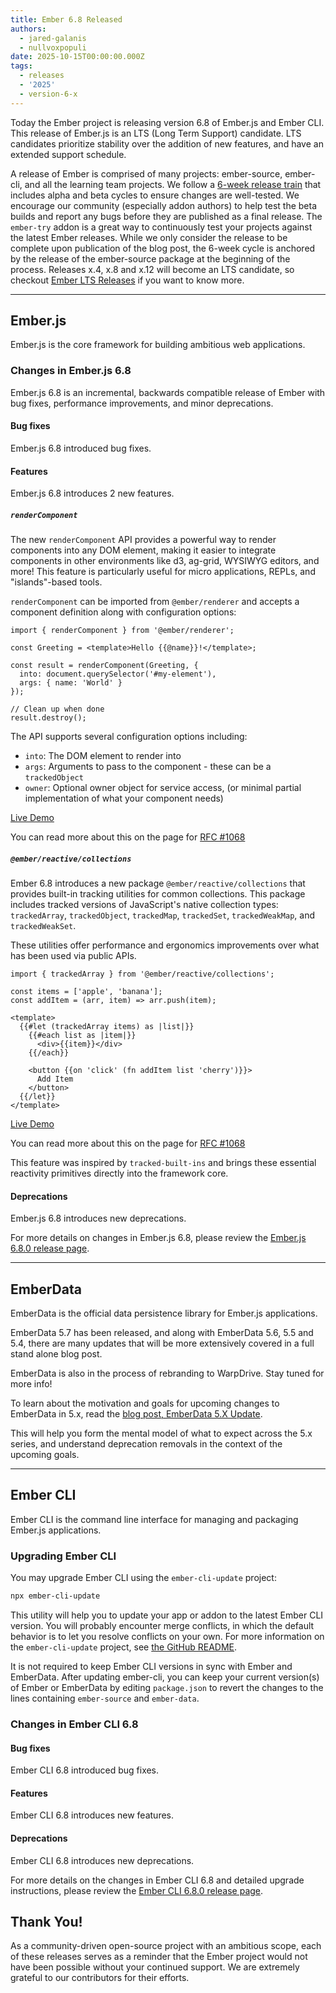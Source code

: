 ```yaml
---
title: Ember 6.8 Released
authors:
  - jared-galanis
  - nullvoxpopuli
date: 2025-10-15T00:00:00.000Z
tags:
  - releases
  - '2025'
  - version-6-x
---
```


Today the Ember project is releasing version 6.8 of Ember.js and Ember CLI. This release of Ember.js is an LTS (Long Term Support) candidate. LTS candidates prioritize stability over the addition of new features, and have an extended support schedule.

A release of Ember is comprised of many projects: ember-source, ember-cli, and all the learning team projects. We follow a [6-week release train](http://emberjs.com/releases/) that includes alpha and beta cycles to ensure changes are well-tested. We encourage our community (especially addon authors) to help test the beta builds and report any bugs before they are published as a final release. The `ember-try` addon is a great way to continuously test your projects against the latest Ember releases. While we only consider the release to be complete upon publication of the blog post, the 6-week cycle is anchored by the release of the ember-source package at the beginning of the process. Releases x.4, x.8 and x.12 will become an LTS candidate, so checkout [Ember LTS Releases](https://blog.emberjs.com/announcing-embers-first-lts/) if you want to know more.

---

## Ember.js

Ember.js is the core framework for building ambitious web applications.

### Changes in Ember.js 6.8

Ember.js 6.8 is an incremental, backwards compatible release of Ember with bug fixes, performance improvements, and minor deprecations.

#### Bug fixes

Ember.js 6.8 introduced <insert number here> bug fixes.

#### Features

Ember.js 6.8 introduces 2 new features.

##### `renderComponent`

The new `renderComponent` API provides a powerful way to render components into any DOM element, making it easier to integrate components in other environments like d3, ag-grid, WYSIWYG editors, and more! This feature is particularly useful for micro applications, REPLs, and "islands"-based tools.

`renderComponent` can be imported from `@ember/renderer` and accepts a component definition along with configuration options:

```gjs
import { renderComponent } from '@ember/renderer';

const Greeting = <template>Hello {{@name}}!</template>;

const result = renderComponent(Greeting, {
  into: document.querySelector('#my-element'),
  args: { name: 'World' }
});

// Clean up when done
result.destroy();
```

The API supports several configuration options including:

- `into`: The DOM element to render into
- `args`: Arguments to pass to the component - these can be a `trackedObject`
- `owner`: Optional owner object for service access, (or minimal partial implementation of what your component needs)

[Live Demo](https://limber.glimdown.com/edit?c=JYWwDg9gTgLgBAbzlApgOwCYqgYQuCNdeAXzgDMp84ByAARRACNsB6VTbbGgbgChQkWIjgwoAQwDGAaxQYA8kwBWKSaQpUQtBszaopMYADcUrSRAA2F1YcIBnXnz7m0d%2BG-EwUcALyiJMnKKKmoAFEh8cHDmAK5oMABccAAMADRwkXDAaJKhAJQiHl4AdLHxANTlcGR8JHn8zvbwAGIQEL5wADxe4BaeKAB8mZ3kwCgWGHYoMAOd1gDm6BgDrRCdrAtLQ1FRCAhFKKUQcTAkJJlRnUwxMDCEcISSFsAyPnsHxdmSZyttlevXW6EbZdVijcaTaZDdY9MB9LwDBrkOJqYD3DhYKD5RCZazwcaMYgdDAQSQxEDEUr6LwAUWsFPioRoGGMNHqmQx2DwBCIjNW6SQ2TuSQJDNI7KiqBgMSgaDgouI-HOfG6jDh-RBAGUYP04OJMMgUAZjMAYABPPWoOB2AAW4lQGASTku4ImUxmcxQi0wAwASm0YOtNj6Loh9jqSmVTucdl1AXc5Y9nq93hHDl8fqt-qx48DhmCxm6oZlMntQpyoHkzirWLD4YMgA&format=gjs&shadowdom=on)

You can read more about this on the page for [RFC #1068](https://rfcs.emberjs.com/id/1099-rendercomponent/)


##### `@ember/reactive/collections`

Ember 6.8 introduces a new package `@ember/reactive/collections` that provides built-in tracking utilities for common collections. This package includes tracked versions of JavaScript's native collection types: `trackedArray`, `trackedObject`, `trackedMap`, `trackedSet`, `trackedWeakMap`, and `trackedWeakSet`.

These utilities offer performance and ergonomics improvements over what has been used via public APIs.

```gjs
import { trackedArray } from '@ember/reactive/collections';

const items = ['apple', 'banana'];
const addItem = (arr, item) => arr.push(item);

<template>
  {{#let (trackedArray items) as |list|}}
    {{#each list as |item|}}
      <div>{{item}}</div>
    {{/each}}
    
    <button {{on 'click' (fn addItem list 'cherry')}}>
      Add Item
    </button>
  {{/let}}
</template>
```

[Live Demo](https://limber.glimdown.com/edit?c=JYWwDg9gTgLgBAbzjKBDAxgawKYBMCCUaAnnAL5wBmUEIcA5AALYgBG2UA9FNhjMADdsndBAA2Y7On4QAdgGd6AbgBQoSLERw55KjTpMW7LiAi5glYB2Vrw0eEkqzd1Wg2ZsOnABbYxYa1UVUQV4YBgWeTgAXjgAbXpUMDBJegAaBlZUWWzUegBdVRD5eFRcXABJCLpYgApUIgzwlgBKGIA%2BOAaoADowAFd5b1rmkBaggB5qlNQI9pU4RAQAYkl4WpQMHAIiVFJR%2BTbUKIAfMWASk7IyBcWl5d50bzhzkq7T0aubu7uJ8wF2ggEKNrhNOP95j8gZxHt5rrdFgi4BNWP0YDAdECdPR0OcsPQ4LUnF1ylUWC8LvAcb4iMR6C1rpCfnB8OU4GSQEiwaj0XImdC1vCwdMxLNsO0gA&format=gjs)

You can read more about this on the page for [RFC #1068](https://rfcs.emberjs.com/id/1068-tracked-collections/)

This feature was inspired by `tracked-built-ins` and brings these essential reactivity primitives directly into the framework core.


#### Deprecations

Ember.js 6.8 introduces <insert number here> new deprecations.

For more details on changes in Ember.js 6.8, please review the [Ember.js 6.8.0 release page](https://github.com/emberjs/ember.js/releases/tag/v6.8.0-ember-source).

---

## EmberData

EmberData is the official data persistence library for Ember.js applications.

EmberData 5.7 has been released, and along with EmberData 5.6, 5.5 and 5.4, there are many updates that will be more extensively covered in a full stand alone blog post.

EmberData is also in the process of rebranding to WarpDrive. Stay tuned for more info!

To learn about the motivation and goals for upcoming changes to EmberData in 5.x,
read the [blog post, EmberData 5.X Update](https://blog.emberjs.com/ember-data-5-x-update-2023-04-15/).

<!-- alex ignore retext-equality -->

This will help you form the mental model of what to expect across the 5.x series,
and understand deprecation removals in the context of the upcoming goals.

---

## Ember CLI

Ember CLI is the command line interface for managing and packaging Ember.js applications.

### Upgrading Ember CLI

You may upgrade Ember CLI using the `ember-cli-update` project:

```bash
npx ember-cli-update
```

This utility will help you to update your app or addon to the latest Ember CLI version. You will probably encounter merge conflicts, in which the default behavior is to let you resolve conflicts on your own. For more information on the `ember-cli-update` project, see [the GitHub README](https://github.com/ember-cli/ember-cli-update).

It is not required to keep Ember CLI versions in sync with Ember and EmberData. After updating ember-cli, you can keep your current version(s) of Ember or EmberData by editing `package.json` to revert the changes to the lines containing `ember-source` and `ember-data`.

### Changes in Ember CLI 6.8

#### Bug fixes

Ember CLI 6.8 introduced <insert number here> bug fixes.

#### Features

Ember CLI 6.8 introduces <insert number here> new features.

#### Deprecations

Ember CLI 6.8 introduces <insert number here> new deprecations.

For more details on the changes in Ember CLI 6.8 and detailed upgrade
instructions, please review the [Ember CLI 6.8.0 release page](https://github.com/ember-cli/ember-cli/releases/tag/v6.8.0-ember-cli).

## Thank You!

As a community-driven open-source project with an ambitious scope, each of these releases serves as a reminder that the Ember project would not have been possible without your continued support. We are extremely grateful to our contributors for their efforts.
